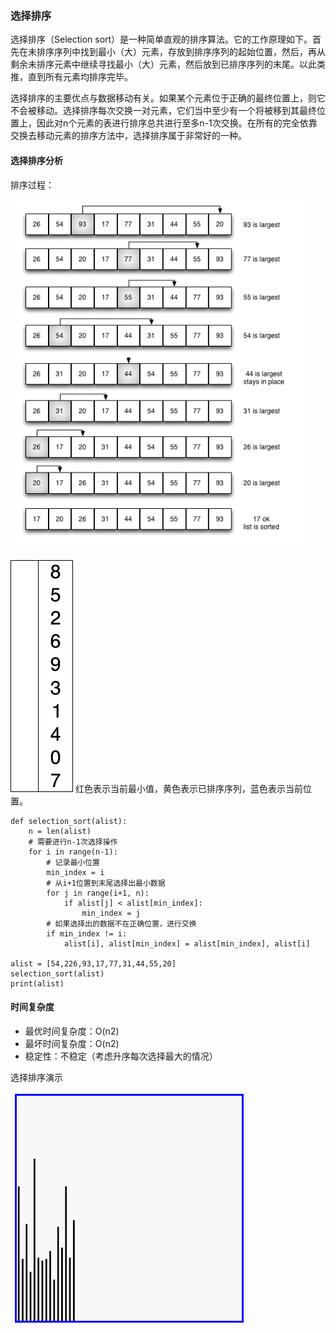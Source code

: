 ### 选择排序
选择排序（Selection sort）是一种简单直观的排序算法。它的工作原理如下。首先在未排序序列中找到最小（大）元素，存放到排序序列的起始位置，然后，再从剩余未排序元素中继续寻找最小（大）元素，然后放到已排序序列的末尾。以此类推，直到所有元素均排序完毕。

选择排序的主要优点与数据移动有关。如果某个元素位于正确的最终位置上，则它不会被移动。选择排序每次交换一对元素，它们当中至少有一个将被移到其最终位置上，因此对n个元素的表进行排序总共进行至多n-1次交换。在所有的完全依靠交换去移动元素的排序方法中，选择排序属于非常好的一种。

#### 选择排序分析
排序过程：

![alt文本](img/selectionsort.jpg "selectionsort")

![alt文本](img/Selection-Sort-Animation.gif "Selection-Sort-Animation") 红色表示当前最小值，黄色表示已排序序列，蓝色表示当前位置。

    def selection_sort(alist):
        n = len(alist)
        # 需要进行n-1次选择操作
        for i in range(n-1):
            # 记录最小位置
            min_index = i
            # 从i+1位置到末尾选择出最小数据
            for j in range(i+1, n):
                if alist[j] < alist[min_index]:
                    min_index = j
            # 如果选择出的数据不在正确位置，进行交换
            if min_index != i:
                alist[i], alist[min_index] = alist[min_index], alist[i]

    alist = [54,226,93,17,77,31,44,55,20]
    selection_sort(alist)
    print(alist)
#### 时间复杂度

+ 最优时间复杂度：O(n2)
+ 最坏时间复杂度：O(n2)
+ 稳定性：不稳定（考虑升序每次选择最大的情况）

选择排序演示

![alt文本](img/selection.gif "selection")
